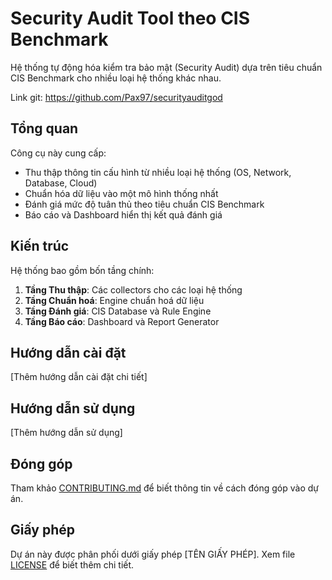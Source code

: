 # Security Audit Tool theo CIS Benchmark

Hệ thống tự động hóa kiểm tra bảo mật (Security Audit) dựa trên tiêu chuẩn CIS Benchmark cho nhiều loại hệ thống khác nhau.

Link git: https://github.com/Pax97/securityauditgod

## Tổng quan

Công cụ này cung cấp:
- Thu thập thông tin cấu hình từ nhiều loại hệ thống (OS, Network, Database, Cloud)
- Chuẩn hóa dữ liệu vào một mô hình thống nhất
- Đánh giá mức độ tuân thủ theo tiêu chuẩn CIS Benchmark
- Báo cáo và Dashboard hiển thị kết quả đánh giá

## Kiến trúc

Hệ thống bao gồm bốn tầng chính:
1. **Tầng Thu thập**: Các collectors cho các loại hệ thống
2. **Tầng Chuẩn hoá**: Engine chuẩn hoá dữ liệu
3. **Tầng Đánh giá**: CIS Database và Rule Engine
4. **Tầng Báo cáo**: Dashboard và Report Generator

## Hướng dẫn cài đặt

[Thêm hướng dẫn cài đặt chi tiết]

## Hướng dẫn sử dụng

[Thêm hướng dẫn sử dụng]

## Đóng góp

Tham khảo [CONTRIBUTING.md](CONTRIBUTING.md) để biết thông tin về cách đóng góp vào dự án.

## Giấy phép

Dự án này được phân phối dưới giấy phép [TÊN GIẤY PHÉP]. Xem file [LICENSE](LICENSE) để biết thêm chi tiết.